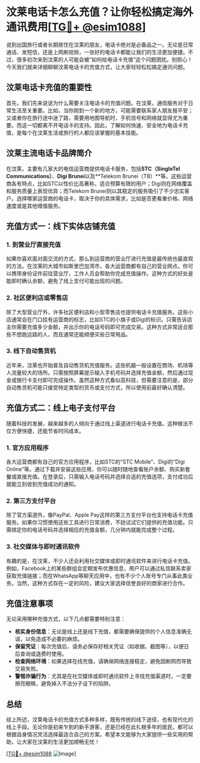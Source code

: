 # 汶莱电话卡怎么充值？让你轻松搞定海外通讯费用[[TG💪+ @esim1088](https://t.me/s/esim1088)]

说到出国旅行或者长期居住在汶莱的朋友，电话卡绝对是必备品之一。无论是日常通话、发短信，还是上网刷视频，一张好的电话卡都能让我们的生活更加便捷。不过，很多初次来到汶莱的人可能会被“如何给电话卡充值”这个问题困扰。别担心！今天我们就来详细聊聊汶莱电话卡的充值方式，让大家轻轻松松搞定通讯问题。

## 汶莱电话卡充值的重要性

首先，我们先来说说为什么需要关注电话卡的充值问题。在汶莱，通信服务对于日常生活至关重要。比如，当你刚到一个新的地方，可能需要联系家人朋友报平安；又或者你在旅行途中迷了路，需要用地图导航时，手机信号和网络就显得尤为重要。而这一切都离不开电话卡的支持。因此，了解如何快速、安全地为电话卡充值，是每个在汶莱生活或旅行的人都应该掌握的基本技能。

## 汶莱主流电话卡品牌简介

在汶莱，主要有几家大的电信运营商提供电话卡服务，包括**STC（SingleTel Communications）**、**Digi Brunei**以及**Telekom Brunei（TB）**等。这些运营商各有特点，比如STC以性价比高著称，适合预算有限的用户；Digi则在网络覆盖和服务质量上表现优异；而Telekom Brunei则以其稳定的服务吸引了不少忠实客户。选择哪家运营商的电话卡，取决于你的具体需求，比如是否更看重价格、网络速度或是其他增值服务。

## 充值方式一：线下实体店铺充值

### 1. 到营业厅直接充值
如果你喜欢面对面交流的方式，那么到运营商的营业厅进行充值是最传统也最直观的方法。在汶莱的大城市如斯里巴加湾市，各大运营商都有自己的营业网点。你可以携带身份证件前往营业厅，工作人员会帮助你完成充值操作。这种方式的好处是能即时确认余额，避免了线上支付可能出现的问题。

### 2. 社区便利店或零售店
除了大型营业厅外，许多社区便利店和小型零售店也提供电话卡充值服务。这些小店通常会在门口挂有运营商的标志，比如STC的小旗子或Digi的标识。只需告诉店主你需要充值多少金额，并出示你的电话号码即可完成交易。这种方式非常适合那些不想跑远路的人，而且通常还能顺便买些日常用品。

### 3. 线下自动售货机
近年来，汶莱也开始普及自动售货机充值服务。这些机器一般设置在商场、机场等人流量较大的场所。只需按照屏幕提示输入手机号码并选择充值金额，然后通过现金或银行卡支付即可完成操作。虽然这种方式看似高科技，但需要注意的是，部分自动售货机可能只接受特定类型的货币或支付方式，所以使用前最好确认清楚。

## 充值方式二：线上电子支付平台

随着科技的发展，越来越多的人倾向于通过线上渠道进行电话卡充值。这种做法不仅方便快捷，还能节省时间成本。

### 1. 官方应用程序
各大运营商都有自己的官方应用程序，比如STC的“STC Mobile”、Digi的“Digi Online”等。通过下载并安装这些应用，你可以随时随地查看账户余额、购买新套餐或直接充值。在登录后，只需输入电话号码并选择合适的充值选项，支付成功后就能立刻收到充值成功的通知。

### 2. 第三方支付平台
除了官方渠道外，像PayPal、Apple Pay这样的第三方支付平台也支持电话卡充值服务。如果你习惯使用这些工具进行日常消费，不妨试试它们提供的充值功能。只需绑定你的电话号码并选择相应的充值金额，几分钟内就能完成整个过程。

### 3. 社交媒体与即时通讯软件
有趣的是，在汶莱，不少人还会利用社交媒体或即时通讯软件来进行电话卡充值。例如，Facebook上的某些群组会定期发布优惠信息，用户可以通过私信联系卖家获取充值链接；而在WhatsApp等聊天应用中，也有不少个人账号专门从事此类业务。当然，这种方式存在一定的风险，建议大家选择信誉良好的商家进行合作。

## 充值注意事项

无论采用哪种充值方式，以下几点都需要特别注意：

- **核实身份信息**：无论是线上还是线下充值，都需要确保提供的个人信息准确无误，以免造成不必要的麻烦。
- **保留凭证**：每次充值后，请务必保存好相关凭证（如收据、截图等），以便日后查询或退费时使用。
- **检查网络环境**：如果选择在线充值，请确保网络连接稳定，避免因断网而导致交易失败。
- **警惕诈骗行为**：尤其是在社交媒体或即时通讯软件上寻找充值渠道时，一定要擦亮眼睛，避免掉入不法分子设下的陷阱。

## 总结

综上所述，汶莱电话卡的充值方式多种多样，既有传统的线下途径，也有现代化的线上手段。无论你是初来乍到的新手游客，还是已经在此扎根多年的居民，都可以根据自身情况灵活选择最适合自己的方案。希望本文能够为大家提供一些实用的帮助，让大家在汶莱的生活更加顺畅无忧！

[[TG💪+ @esim1088](https://t.me/s/esim1088) ![Image](https://i.postimg.cc/4NQfJmqS/Snipaste-2025-05-13-00-14-12.png)]